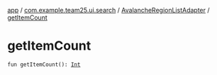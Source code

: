 [app](../../index.md) / [com.example.team25.ui.search](../index.md) / [AvalancheRegionListAdapter](index.md) / [getItemCount](./get-item-count.md)

# getItemCount

`fun getItemCount(): `[`Int`](https://kotlinlang.org/api/latest/jvm/stdlib/kotlin/-int/index.html)
